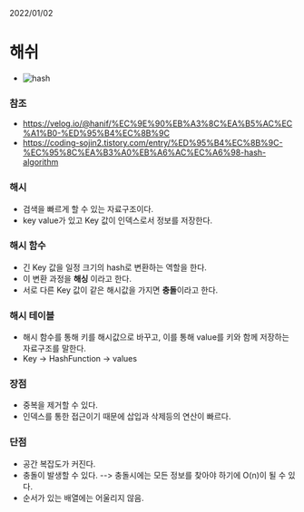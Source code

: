 2022/01/02
# 해쉬

- ![hash](https://user-images.githubusercontent.com/76805070/147869361-fb0b5e97-e894-4fa7-8c39-6d13c2f52357.png)


### 참조
 - https://velog.io/@hanif/%EC%9E%90%EB%A3%8C%EA%B5%AC%EC%A1%B0-%ED%95%B4%EC%8B%9C
 - https://coding-sojin2.tistory.com/entry/%ED%95%B4%EC%8B%9C-%EC%95%8C%EA%B3%A0%EB%A6%AC%EC%A6%98-hash-algorithm

### 해시
 - 검색을 빠르게 할 수 있는 자료구조이다.
 - key value가 있고 Key 값이 인덱스로서 정보를 저장한다.

### 해시 함수
 - 긴 Key 값을 일정 크기의 hash로 변환하는 역할을 한다.
 - 이 변환 과정을 **해싱** 이라고 한다.
 - 서로 다른 Key 값이 같은 해시값을 가지면 **충돌**이라고 한다.

### 해시 테이블
 - 해시 함수를 통해 키를 해시값으로 바꾸고, 이를 통해 value를 키와 함께 저장하는 자료구조를 말한다.
 - Key -> HashFunction -> values

### 장점
 - 중복을 제거할 수 있다.
 - 인덱스를 통한 접근이기 때문에 삽입과 삭제등의 연산이 빠르다.
### 단점
 - 공간 복잡도가 커진다.
 - 충돌이 발생할 수 있다. --> 충돌시에는 모든 정보를 찾아야 하기에 O(n)이 될 수 있다.
 - 순서가 있는 배열에는 어울리지 않음.

